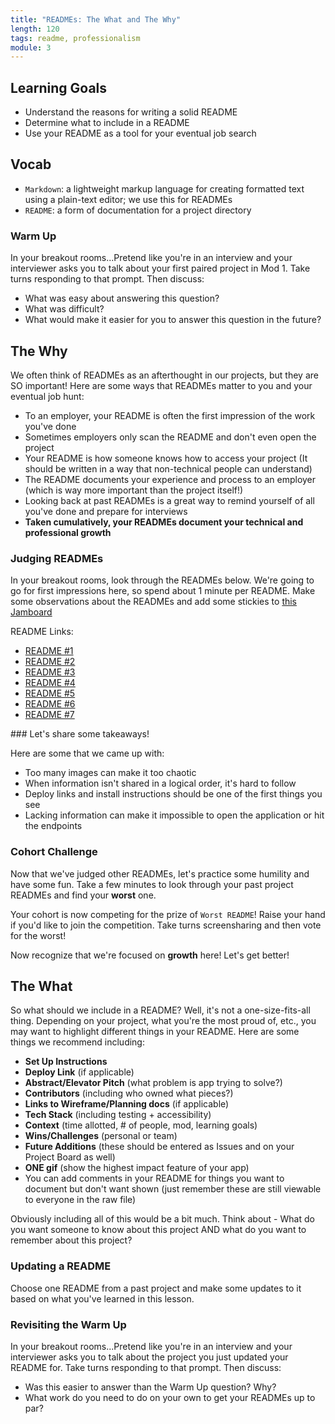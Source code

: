 ```yaml
---
title: "READMEs: The What and The Why"
length: 120
tags: readme, professionalism
module: 3
---
```


## Learning Goals
* Understand the reasons for writing a solid README
* Determine what to include in a README
* Use your README as a tool for your eventual job search

## Vocab
* `Markdown`: a lightweight markup language for creating formatted text using a plain-text editor; we use this for READMEs
* `README`: a form of documentation for a project directory

<section class="call-to-action">
  <h3>Warm Up</h3>

  In your breakout rooms...Pretend like you're in an interview and your interviewer asks you to talk about your first paired project in Mod 1. Take turns responding to that prompt. Then discuss:
  - What was easy about answering this question?
  - What was difficult?
  - What would make it easier for you to answer this question in the future?
</section>

## The Why

We often think of READMEs as an afterthought in our projects, but they are SO important! Here are some ways that READMEs matter to you and your eventual job hunt:
- To an employer, your README is often the first impression of the work you've done
- Sometimes employers only scan the README and don't even open the project
- Your README is how someone knows how to access your project (It should be written in a way that non-technical people can understand)
- The README documents your experience and process to an employer (which is way more important than the project itself!)
- Looking back at past READMEs is a great way to remind yourself of all you've done and prepare for interviews
- **Taken cumulatively, your READMEs document your technical and professional growth**

<section class="call-to-action">
  <h3>Judging READMEs</h3>

  In your breakout rooms, look through the READMEs below. We're going to go for first impressions here, so spend about 1 minute per README. Make some observations about the READMEs and add some stickies to [this Jamboard](https://jamboard.google.com/d/15nKXyjArq74u8NzsIJhIzVZsrpFkWLldzSBWPYKchYc/edit?usp=sharing)

  README Links:
  * [README #1](https://github.com/sertmer/check-yo-self)
  * [README #2](https://github.com/Dustin-Mikusko/socialsentiment)
  * [README #3](https://github.com/kaylagordon/ican2_FE)
  * [README #4](https://github.com/turingschool-examples/overlook-api)
  * [README #5](https://github.com/maddielaw/rec-me)
  * [README #6](https://github.com/dcoleman21/Sweater-Weather)
  * [README #7](https://github.com/me-md/me-md)
</section>

<section class="answer">
### Let's share some takeaways!

Here are some that we came up with:
- Too many images can make it too chaotic
- When information isn't shared in a logical order, it's hard to follow
- Deploy links and install instructions should be one of the first things you see
- Lacking information can make it impossible to open the application or hit the endpoints
</section>

<section class="call-to-action">
  <h3>Cohort Challenge</h3>

  Now that we've judged other READMEs, let's practice some humility and have some fun. Take a few minutes to look through your past project READMEs and find your **worst** one.

  Your cohort is now competing for the prize of `Worst README`! Raise your hand if you'd like to join the competition. Take turns screensharing and then vote for the worst!

  Now recognize that we're focused on **growth** here! Let's get better!
</section>

## The What

So what should we include in a README? Well, it's not a one-size-fits-all thing. Depending on your project, what you're the most proud of, etc., you may want to highlight different things in your README. Here are some things we recommend including:
- **Set Up Instructions**
- **Deploy Link** (if applicable)
- **Abstract/Elevator Pitch** (what problem is app trying to solve?)
- **Contributors** (including who owned what pieces?)
- **Links to Wireframe/Planning docs** (if applicable)
- **Tech Stack** (including testing + accessibility)
- **Context** (time allotted, # of people, mod, learning goals)
- **Wins/Challenges** (personal or team)
- **Future Additions** (these should be entered as Issues and on your Project Board as well)
- **ONE gif** (show the highest impact feature of your app)
- You can add comments in your README for things you want to document but don't want shown (just remember these are still viewable to everyone in the raw file)

Obviously including all of this would be a bit much. Think about - What do you want someone to know about this project AND what do you want to remember about this project?

<section class="call-to-action">
  <h3>Updating a README</h3>

  Choose one README from a past project and make some updates to it based on what you've learned in this lesson.
</section>

<section class="call-to-action">
  <h3>Revisiting the Warm Up</h3>

  In your breakout rooms...Pretend like you're in an interview and your interviewer asks you to talk about the project you just updated your README for. Take turns responding to that prompt. Then discuss:
  - Was this easier to answer than the Warm Up question? Why?
  - What work do you need to do on your own to get your READMEs up to par?
</section>
